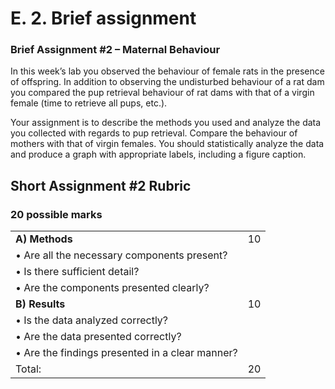 # E. 2. Brief assignment

### Brief Assignment \#2 – Maternal Behaviour

In this week’s lab you observed the behaviour of female rats in the presence of offspring. In addition to observing the undisturbed behaviour of a rat dam you compared the pup retrieval behaviour of rat dams with that of a virgin female \(time to retrieve all pups, etc.\).

Your assignment is to describe the methods you used and analyze the data you collected with regards to pup retrieval. Compare the behaviour of mothers with that of virgin females. You should statistically analyze the data and produce a graph with appropriate labels, including a figure caption.

## Short Assignment \#2 Rubric

### 20 possible marks

|  |  |
| :--- | ---: |
| **A\)    Methods** | 10 |
| •    Are all the necessary components present? |  |
| •    Is there sufficient detail? |  |
| •    Are the components presented clearly? |  |
| **B\)    Results** | 10 |
| •    Is the data analyzed correctly? |  |
| •    Are the data presented correctly? |  |
| •    Are the findings presented in a clear manner? |  |
| Total: | 20 |

